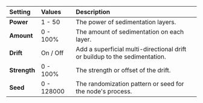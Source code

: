 | Setting      | Values     | Description                                                                |
| :----------- | :--------- | :------------------------------------------------------------------------- |
| **Power**    | 1 - 50     | The power of sedimentation layers.                                         |
| **Amount**   | 0 - 100%   | The amount of sedimentation on each layer.                                 |
| **Drift**    | On / Off   | Add a superficial multi-directional drift or buildup to the sedimentation. |
| **Strength** | 0 - 100%   | The strength or offset of the drift.                                       |
| **Seed**     | 0 - 128000 | The randomization pattern or seed for the node's process.                  |

